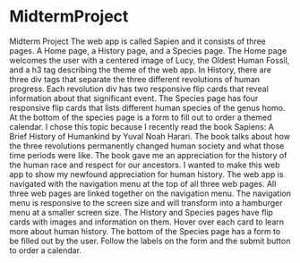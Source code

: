 # MidtermProject
Midterm Project
	The web app is called Sapien and it consists of three pages. A Home page, a History page, and a Species page. The Home page welcomes the user with a centered image of Lucy, the Oldest Human Fossil, and a h3 tag describing the theme of the web app. In History, there are three div tags that separate the three different revolutions of human progress. Each revolution div has two responsive flip cards that reveal information about that significant event. The Species page has four responsive flip cards that lists different human species of the genus homo. At the bottom of the species page is a form to fill out to order a themed calendar. 
	I chose this topic because I recently read the book Sapiens: A Brief History of Humankind by Yuval Noah Harari. The book talks about how the three revolutions permanently changed human society and what those time periods were like. The book gave me an appreciation for the history of the human race and respect for our ancestors. I wanted to make this web app to show my newfound appreciation for human history.
	The web app is navigated with the navigation menu at the top of all three web pages. All three web pages are linked together on the navigation menu. The navigation menu is responsive to the screen size and will transform into a hamburger menu at a smaller screen size. The History and Species pages have flip cards with images and information on them. Hover over each card to learn more about human history. The bottom of the Species page has a form to be filled out by the user. Follow the labels on the form and the submit button to order a calendar.
